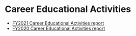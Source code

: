 # Career Educational Activities
- [FY2021 Career Educational Activities report](./FY2021/)
- [FY2020 Career Educational Activities report](./FY2020/)
